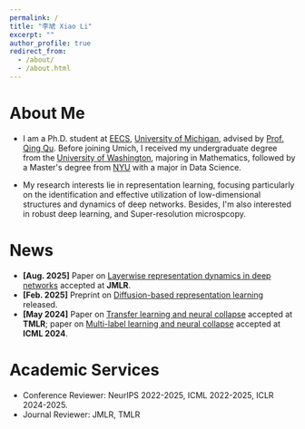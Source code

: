 ```yaml
---
permalink: /
title: "李虓 Xiao Li"
excerpt: ""
author_profile: true
redirect_from: 
  - /about/
  - /about.html
---
```


<!-- ![myimg](https://github.com/Heimine/Heimine.github.io/blob/master/images/profile_photo.JPG?raw=true){: width="350px" style="float:right; padding-left:30px" }  -->


# About Me        
* I am a Ph.D. student at [EECS](https://eecs.engin.umich.edu/), [University of Michigan](https://umich.edu/), advised by [Prof. Qing Qu](https://qingqu.engin.umich.edu/). Before joining Umich, I received my undergraduate degree from the [University of Washington](https://www.washington.edu/), majoring in Mathematics, followed by a Master's degree from [NYU](https://cds.nyu.edu/) with a major in Data Science.

* My research interests lie in representation learning, focusing particularly on the identification and effective utilization of low-dimensional structures and dynamics of deep networks. Besides, I'm also interested in robust deep learning, and Super-resolution microspcopy.

# News
<ul>
  <li><b>[Aug. 2025]</b> 
      Paper on <a href="https://arxiv.org/abs/2311.02960">Layerwise representation dynamics in deep networks</a> 
      accepted at <b>JMLR</b>.
  </li>
  <li><b>[Feb. 2025]</b> 
      Preprint on <a href="https://arxiv.org/abs/2502.05743">Diffusion-based representation learning</a> released.
  </li>
  <li><b>[May 2024]</b> 
      Paper on <a href="https://arxiv.org/abs/2212.12206">Transfer learning and neural collapse</a> 
      accepted at <b>TMLR</b>; 
      paper on <a href="https://arxiv.org/abs/2310.15903">Multi-label learning and neural collapse</a> 
      accepted at <b>ICML 2024</b>.
  </li>
</ul>

<!-- * <b>\[May 2023\]</b> I'm joining [Samsung Research America](https://sra.samsung.com/) as a Summer Research Intern.  -->

# Academic Services
* Conference Reviewer: NeurIPS 2022-2025, ICML 2022-2025, ICLR 2024-2025.
* Journal Reviewer: JMLR, TMLR

